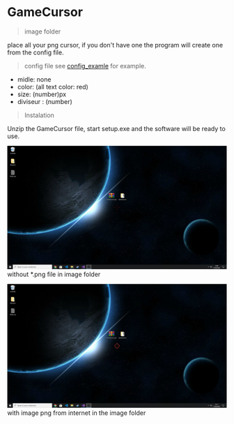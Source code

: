 # GameCursor

>image folder

place all your png cursor, if you don't have one the program will create one from the config file.

>config file
see [config_examle](https://github.com/JulesG10/GameCursor/blob/master/config_example.conf) for example.

* midle: none
* color: (all text color: red)
* size: (number)px
* diviseur : (number) 
> Instalation 

Unzip the GameCursor file, start setup.exe and the software will be ready to use.

![demo1](https://github.com/JulesG10/GameCursor/blob/master/demo.png)
without *.png file in image folder

![demo2](https://github.com/JulesG10/GameCursor/blob/master/dome2.png)
with image png from internet in the image folder
